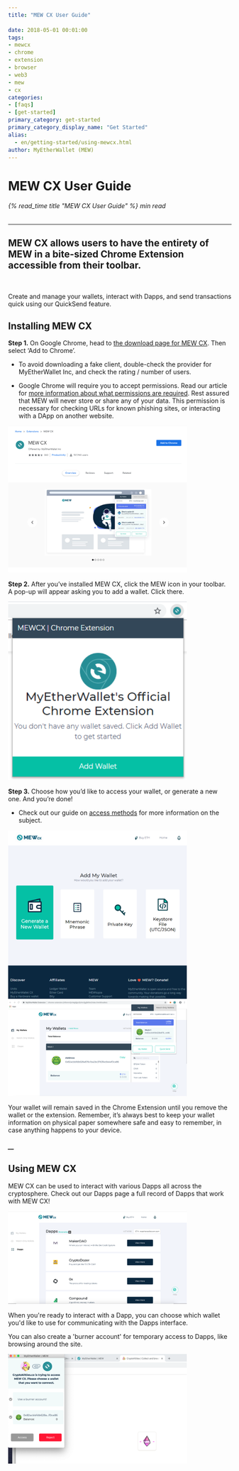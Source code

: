 ```yaml
---
title: "MEW CX User Guide"

date: 2018-05-01 00:01:00
tags:
- mewcx
- chrome
- extension
- browser
- web3
- mew
- cx
categories:
- [faqs]
- [get-started]
primary_category: get-started
primary_category_display_name: "Get Started"
alias:
  - en/getting-started/using-mewcx.html
author: MyEtherWallet (MEW)
---
```


# **MEW CX User Guide**

###### {% read_time title "MEW CX User Guide" %} min read

* * *

## MEW CX allows users to have the entirety of MEW in a bite-sized Chrome Extension accessible from their toolbar.

<br>

Create and manage your wallets, interact with Dapps, and send transactions quick using our QuickSend feature.

## **Installing MEW CX**

**Step 1.** On Google Chrome, head to [the download page for MEW CX][mewcx]. Then select ‘Add to Chrome’. 

-   To avoid downloading a fake client, double-check the provider for MyEtherWallet Inc, and check the rating / number of users.

-   Google Chrome will require you to accept permissions. Read our article for [more information about what permissions are required][chromearticle]. Rest assured that MEW will never store or share any of your data. This permission is necessary for checking URLs for known phishing sites, or interacting with a DApp on another website.

<div class="wrap-mobile-phone">
<img src="/images/posts/diving-deeper/MEWCX1.png" alt="Image of the MEW CX install page" width="80%">
</div>

**Step 2.** After you’ve installed MEW CX, click the MEW icon in your toolbar. A pop-up will appear asking you to add a wallet. Click there.

<div class="wrap-mobile-phone">
<img src="/images/posts/diving-deeper/MEWCX2.png" alt="Image of MEW CX 'add wallet'" width="80%">
</div>

**Step 3.** Choose how you’d like to access your wallet, or generate a new one. And you’re done!

-   Check out our guide on [access methods][access] for more information on the subject.

<div class="wrap-mobile-phone">
<img src="/images/posts/diving-deeper/MEWCX3.png" alt="Image of MEW CX 'generate a new wallet'" width="80%">
</div>

<div class="wrap-mobile-phone">
<img src="/images/posts/diving-deeper/MEWCX4.5.png" alt="Image of the MEW CX main page" width="80%">
</div>

Your wallet will remain saved in the Chrome Extension until you remove the wallet or the extension. Remember, it’s always best to keep your wallet information on physical paper somewhere safe and easy to remember, in case anything happens to your device. 

##### \_\_

## **Using MEW CX**

MEW CX can be used to interact with various Dapps all across the cryptosphere. Check out our Dapps page a full record of Dapps that work with MEW CX!

<div class="wrap-mobile-phone">
<img src="/images/posts/diving-deeper/MEWCX6.png" alt="Image of the MEW CX dapp store" width="80%">
</div>

When you're ready to interact with a Dapp, you can choose which wallet you'd like to use for communicating with the Dapps interface. 

You can also create a 'burner account' for temporary access to Dapps, like browsing around the site. 

<div class="wrap-mobile-phone">
<img src="/images/posts/diving-deeper/MEWCX7.png" alt="Image of MEW CX connecting to a Dapp, Web3" width="80%">
</div>

[mewcx]: https://chrome.google.com/webstore/detail/myetherwallet-extension/nlbmnnijcnlegkjjpcfjclmcfggfefdm?hl=en

[chromearticle]: https://www.howtogeek.com/291095/why-do-chrome-extensions-need-all-your-data-on-the-websites-you-visit/

[access]: /@@@@@@/getting-started/how-to-access-your-wallet/
